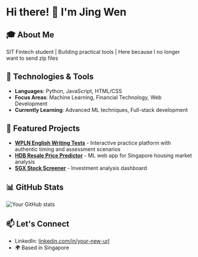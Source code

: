 # Hi there! 👋 I'm Jing Wen

## 🎓 About Me
SIT Fintech student | Building practical tools | Here because I no longer want to send zip files

## 🔧 Technologies & Tools
- **Languages**: Python, JavaScript, HTML/CSS
- **Focus Areas**: Machine Learning, Financial Technology, Web Development
- **Currently Learning**: Advanced ML techniques, Full-stack development

## 🚀 Featured Projects
- **[WPLN English Writing Tests](https://github.com/Hgowj/wpln-test-writing)** - Interactive practice platform with authentic timing and assessment scenarios
- **[HDB Resale Price Predictor](https://github.com/Hgowj/hdb-resale-price-predictor)** - ML web app for Singapore housing market analysis
- **[SGX Stock Screener](https://github.com/Hgowj/sgx-stock-screener)** - Investment analysis dashboard

## 📊 GitHub Stats
![Your GitHub stats](https://github-readme-stats.vercel.app/api?username=Hgowj&show_icons=true&theme=radical)

## 📫 Let's Connect
- LinkedIn: [linkedin.com/in/your-new-url](www.linkedin.com/in/jing-wen-goh-2385aa25b)
- 🌍 Based in Singapore
